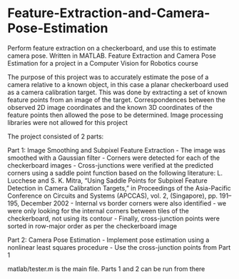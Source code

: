 # Feature-Extraction-and-Camera-Pose-Estimation
Perform feature extraction on a checkerboard, and use this to estimate camera pose. Written in MATLAB.
Feature Extraction and Camera Pose Estimation for a project in a Computer Vision for Robotics course

The purpose of this project was to accurately estimate the pose of a camera relative to a known object, in this case a planar checkerboard used as a camera calibration target. This was done by extracting a set of known feature points from an image of the target. Correspondences between the observed 2D image coordinates and the known 3D coordinates
of the feature points then allowed the pose to be determined.
Image processing libraries were not allowed for this project

The project consisted of 2 parts:

Part 1: Image Smoothing and Subpixel Feature Extraction
	- The image was smoothed with a Gaussian filter
	- Corners were detected for each of the checkerboard images
	- Cross-junctions were verified at the predicted corners using a saddle point function based on the following literature:
		L. Lucchese and S. K. Mitra, “Using Saddle Points for Subpixel Feature Detection in Camera Calibration
		Targets,” in Proceedings of the Asia-Pacific Conference on Circuits and Systems (APCCAS),
		vol. 2, (Singapore), pp. 191–195, December 2002
	- Internal vs border corners were also identified - we were only looking for the internal corners between tiles of the checkerboard, not using its contour
	- Finally, cross-junction points were sorted in row-major order as per the checkerboard image

Part 2: Camera Pose Estimation
	- Implement pose estimation using a nonlinear least squares procedure
	- Use the cross-junction points from Part 1

matlab/tester.m is the main file. Parts 1 and 2 can be run from there
